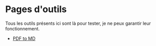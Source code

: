 # Pages d'outils

Tous les outils présents ici sont là pour tester, je ne peux garantir leur fonctionnement. 

- [PDF to MD](pdfToMd.html)

